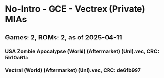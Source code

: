 # No-Intro - GCE - Vectrex (Private) MIAs
## Games: 2, ROMs: 2, as of 2025-04-11

### USA Zombie Apocalypse (World) (Aftermarket) (Unl).vec, CRC: 5b10a61a
### Vectral (World) (Aftermarket) (Unl).vec, CRC: de6fb997
